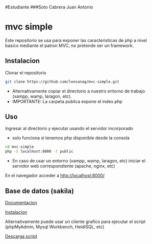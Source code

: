 #Estudiante
###Soto Cabrera Juan Antonio

# mvc simple

Este repositorio se usa para exponer las caracteristicas de php a nivel basico mediante el patron MVC, no pretende ser un framework.

## Instalacion

Clonar el repositorio 
```bash
git clone https://github.com/lensanag/mvc-simple.git
```

* Alternativamente copiar el directorio a nuestro entorno de trabajo (xampp, wamp, laragon, etc).
* IMPORTANTE: La carpeta publica expone el index.php

## Uso
Ingresar al directorio y ejecutar usando el servidor incorporado
* solo funciona si tenemos php disponible desde la consola
```bash
cd mvc-simple
php -S localhost:8000 -t public
```
* En caso de usar un entorno (xampp, wamp, laragon, etc) iniciar el servidor web correspondiente (apache, nginx, etc)

En el navegador acceder a [http://localhost:8000/](http://localhost:8000/)

## Base de datos (sakila)

[Documentacion](https://dev.mysql.com/doc/sakila/en/)

[Instalacion](https://dev.mysql.com/doc/sakila/en/sakila-installation.html)

Alternativamente puede usar un cliente grafico para ejecutar el script (phpMyAdmin, Mysql Workbench, HeidiSQL, etc)

[Descarga script](https://downloads.mysql.com/docs/sakila-db.zip)
